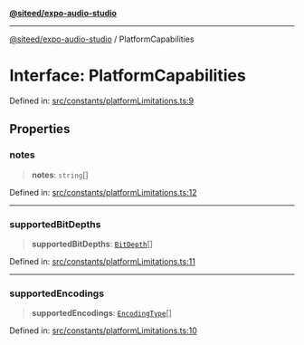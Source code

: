 [**@siteed/expo-audio-studio**](../README.md)

***

[@siteed/expo-audio-studio](../README.md) / PlatformCapabilities

# Interface: PlatformCapabilities

Defined in: [src/constants/platformLimitations.ts:9](https://github.com/deeeed/expo-audio-stream/blob/c4291a82cc740b4d4790c69ae7e7cc07f1e8fb1a/packages/expo-audio-studio/src/constants/platformLimitations.ts#L9)

## Properties

### notes

> **notes**: `string`[]

Defined in: [src/constants/platformLimitations.ts:12](https://github.com/deeeed/expo-audio-stream/blob/c4291a82cc740b4d4790c69ae7e7cc07f1e8fb1a/packages/expo-audio-studio/src/constants/platformLimitations.ts#L12)

***

### supportedBitDepths

> **supportedBitDepths**: [`BitDepth`](../type-aliases/BitDepth.md)[]

Defined in: [src/constants/platformLimitations.ts:11](https://github.com/deeeed/expo-audio-stream/blob/c4291a82cc740b4d4790c69ae7e7cc07f1e8fb1a/packages/expo-audio-studio/src/constants/platformLimitations.ts#L11)

***

### supportedEncodings

> **supportedEncodings**: [`EncodingType`](../type-aliases/EncodingType.md)[]

Defined in: [src/constants/platformLimitations.ts:10](https://github.com/deeeed/expo-audio-stream/blob/c4291a82cc740b4d4790c69ae7e7cc07f1e8fb1a/packages/expo-audio-studio/src/constants/platformLimitations.ts#L10)
